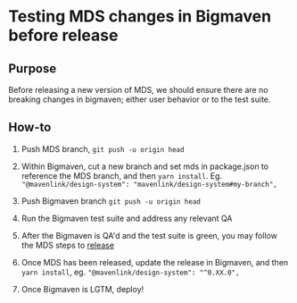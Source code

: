 # Testing MDS changes in Bigmaven before release

## Purpose

Before releasing a new version of MDS, we should ensure there are no breaking changes in bigmaven; either user behavior or to the test suite.

## How-to

1. Push MDS branch, `git push -u origin head`

1. Within Bigmaven, cut a new branch and set mds in package.json to reference the MDS branch, and then `yarn install`. Eg. `"@mavenlink/design-system": "mavenlink/design-system#my-branch",`

1. Push Bigmaven branch  `git push -u origin head`

1. Run the Bigmaven test suite and address any relevant QA

1. After the Bigmaven is QA'd and the test suite is green, you may follow the MDS steps to [release](./releases.md)

1. Once MDS has been released, update the release in Bigmaven, and then `yarn install`, eg. `"@mavenlink/design-system": "^0.XX.0",`

1. Once Bigmaven is LGTM, deploy!
